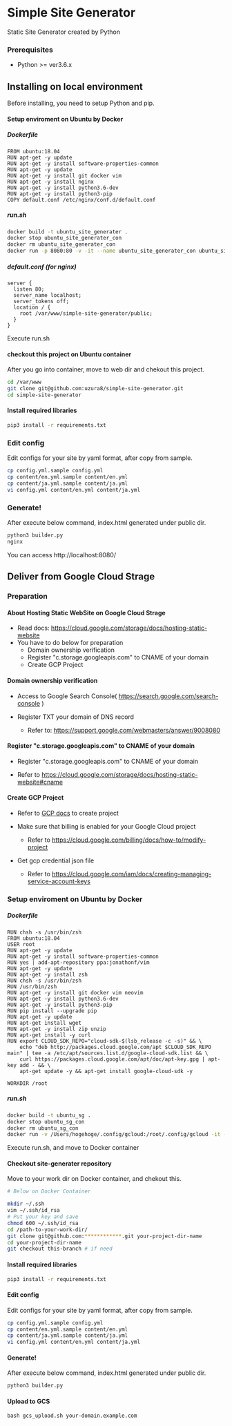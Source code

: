 # Simple Site Generator

Static Site Generator created by Python

### Prerequisites

* Python >= ver3.6.x



## Installing on local environment

Before installing, you need to setup Python and pip.

#### Setup enviroment on Ubuntu by Docker
##### Dockerfile

```
FROM ubuntu:18.04
RUN apt-get -y update
RUN apt-get -y install software-properties-common
RUN apt-get -y update
RUN apt-get -y install git docker vim
RUN apt-get -y install nginx
RUN apt-get -y install python3.6-dev
RUN apt-get -y install python3-pip
COPY default.conf /etc/nginx/conf.d/default.conf
```

##### run.sh

```bash
docker build -t ubuntu_site_generater .
docker stop ubuntu_site_generater_con
docker rm ubuntu_site_generater_con
docker run -p 8080:80 -v -it --name ubuntu_site_generater_con ubuntu_site_generater:latest /bin/bash
```

##### default.conf (for nginx)

```
server {
  listen 80;
  server_name localhost;
  server_tokens off;
  location / {
    root /var/www/simple-site-generator/public;
  }
}
```

Execute run.sh

#### checkout this project on Ubuntu container
After you go into container, move to web dir and chekout this project.

```bash
cd /var/www
git clone git@github.com:uzura8/simple-site-generator.git
cd simple-site-generator
```

#### Install required libraries

```bash
pip3 install -r requirements.txt
```

### Edit config ###

Edit configs for your site by yaml format, after copy from sample.

```bash
cp config.yml.sample config.yml
cp content/en.yml.sample content/en.yml
cp content/ja.yml.sample content/ja.yml
vi config.yml content/en.yml content/ja.yml
```

### Generate! ###
After execute below command, index.html generated under public dir.

```bash
python3 builder.py
nginx
```

You can access http://localhost:8080/





## Deliver from Google Cloud Strage 

### Preparation 

#### About Hosting Static WebSite on Google Cloud Strage

* Read docs: https://cloud.google.com/storage/docs/hosting-static-website
* You have to do below for preparation
    * Domain ownership verification
    * Register "c.storage.googleapis.com" to CNAME of your domain  
    * Create GCP Project

#### Domain ownership verification

* Access to Google Search Console( https://search.google.com/search-console )

* Register TXT your domain of DNS record

    + Refer to: https://support.google.com/webmasters/answer/9008080

          

#### Register "c.storage.googleapis.com" to CNAME of your domain

* Register "c.storage.googleapis.com" to CNAME of your domain 

* Refer to https://cloud.google.com/storage/docs/hosting-static-website#cname

      

#### Create GCP Project

* Refer to [GCP docs](https://cloud.google.com/resource-manager/docs/creating-managing-projects) to create project

* Make sure that billing is enabled for your Google Cloud project

    * Refer to https://cloud.google.com/billing/docs/how-to/modify-project

* Get gcp credential json file

    * Refer to https://cloud.google.com/iam/docs/creating-managing-service-account-keys

    

### Setup enviroment on Ubuntu by Docker

##### Dockerfile

```
RUN chsh -s /usr/bin/zsh
FROM ubuntu:18.04
USER root
RUN apt-get -y update
RUN apt-get -y install software-properties-common
RUN yes | add-apt-repository ppa:jonathonf/vim
RUN apt-get -y update
RUN apt-get -y install zsh
RUN chsh -s /usr/bin/zsh
RUN /usr/bin/zsh
RUN apt-get -y install git docker vim neovim
RUN apt-get -y install python3.6-dev
RUN apt-get -y install python3-pip
RUN pip install --upgrade pip
RUN apt-get -y update
RUN apt-get install wget
RUN apt-get -y install zip unzip
RUN apt-get install -y curl
RUN export CLOUD_SDK_REPO="cloud-sdk-$(lsb_release -c -s)" && \
    echo "deb http://packages.cloud.google.com/apt $CLOUD_SDK_REPO main" | tee -a /etc/apt/sources.list.d/google-cloud-sdk.list && \
    curl https://packages.cloud.google.com/apt/doc/apt-key.gpg | apt-key add - && \
    apt-get update -y && apt-get install google-cloud-sdk -y

WORKDIR /root
```

##### run.sh

```bash
docker build -t ubuntu_sg .
docker stop ubuntu_sg_con
docker rm ubuntu_sg_con
docker run -v /Users/hogehoge/.config/gcloud:/root/.config/gcloud -it --name ubuntu_sg_con ubuntu_sg:latest /bin/bash
```

Execute run.sh, and move to Docker container



#### Checkout site-generater repository

Move to your work dir on Docker container, and chekout this.

````bash
# Below on Docker Container

mkdir ~/.ssh
vim ~/.ssh/id_rsa
# Put your key and save
chmod 600 ~/.ssh/id_rsa
cd /path-to-your-work-dir/
git clone git@github.com:************.git your-project-dir-name
cd your-project-dir-name
git checkout this-branch # if need
````

#### Install required libraries

```bash
pip3 install -r requirements.txt
```

#### Edit config

Edit configs for your site by yaml format, after copy from sample.

```bash
cp config.yml.sample config.yml
cp content/en.yml.sample content/en.yml
cp content/ja.yml.sample content/ja.yml
vi config.yml content/en.yml content/ja.yml
```

#### Generate!

After execute below command, index.html generated under public dir.

```bash
python3 builder.py
```

#### Upload to GCS

````
bash gcs_upload.sh your-domain.example.com
````


